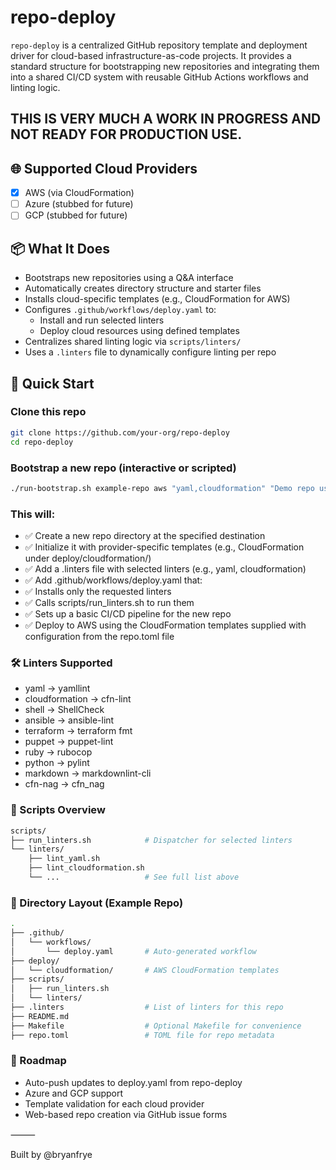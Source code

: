 # repo-deploy

`repo-deploy` is a centralized GitHub repository template and deployment driver for cloud-based infrastructure-as-code projects. It provides a standard structure for bootstrapping new repositories and integrating them into a shared CI/CD system with reusable GitHub Actions workflows and linting logic.

## THIS IS VERY MUCH A WORK IN PROGRESS AND NOT READY FOR PRODUCTION USE. 

## 🌐 Supported Cloud Providers

- [x] AWS (via CloudFormation)
- [ ] Azure (stubbed for future)
- [ ] GCP (stubbed for future)

## 📦 What It Does

- Bootstraps new repositories using a Q&A interface
- Automatically creates directory structure and starter files
- Installs cloud-specific templates (e.g., CloudFormation for AWS)
- Configures `.github/workflows/deploy.yaml` to:
  - Install and run selected linters
  - Deploy cloud resources using defined templates
- Centralizes shared linting logic via `scripts/linters/`
- Uses a `.linters` file to dynamically configure linting per repo

## 🚀 Quick Start

### Clone this repo
```bash
git clone https://github.com/your-org/repo-deploy
cd repo-deploy
```
### Bootstrap a new repo (interactive or scripted)
```bash
./run-bootstrap.sh example-repo aws "yaml,cloudformation" "Demo repo using repo-deploy" ~/git/example-repo
```
### This will:
- ✅ Create a new repo directory at the specified destination
- ✅ Initialize it with provider-specific templates (e.g., CloudFormation under deploy/cloudformation/)
- ✅ Add a .linters file with selected linters (e.g., yaml, cloudformation)
- ✅ Add .github/workflows/deploy.yaml that:
- ✅ Installs only the requested linters
- ✅ Calls scripts/run_linters.sh to run them
- ✅ Sets up a basic CI/CD pipeline for the new repo
- ✅ Deploy to AWS using the CloudFormation templates supplied with configuration from the repo.toml file

### 🛠️ Linters Supported
- yaml → yamllint
- cloudformation → cfn-lint
- shell → ShellCheck
- ansible → ansible-lint
- terraform → terraform fmt
- puppet → puppet-lint
- ruby → rubocop
- python → pylint
- markdown → markdownlint-cli
- cfn-nag → cfn_nag

### 🧰 Scripts Overview
```bash
scripts/
├── run_linters.sh            # Dispatcher for selected linters
└── linters/
    ├── lint_yaml.sh
    ├── lint_cloudformation.sh
    └── ...                   # See full list above
```
### 📁 Directory Layout (Example Repo)
```bash
.
├── .github/
│   └── workflows/
│       └── deploy.yaml       # Auto-generated workflow
├── deploy/
│   └── cloudformation/       # AWS CloudFormation templates
├── scripts/
│   ├── run_linters.sh
│   └── linters/
├── .linters                  # List of linters for this repo
├── README.md
├── Makefile                  # Optional Makefile for convenience
├── repo.toml                 # TOML file for repo metadata
```

### 🧪 Roadmap
- Auto-push updates to deploy.yaml from repo-deploy
- Azure and GCP support
- Template validation for each cloud provider
- Web-based repo creation via GitHub issue forms

⸻

Built by @bryanfrye
